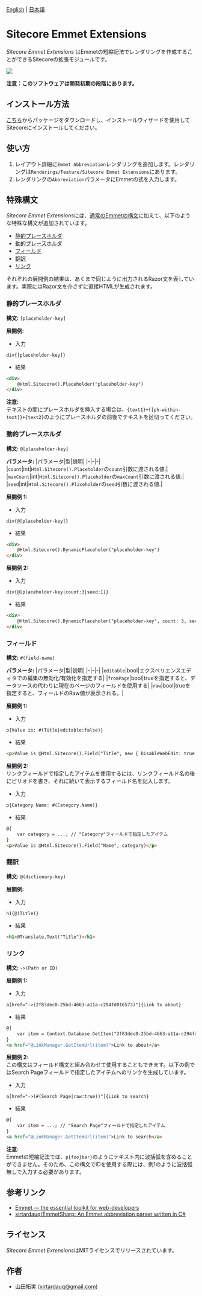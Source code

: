 ﻿[English](./README.md) | [日本語](./README.ja.md)

# Sitecore Emmet Extensions
*Sitecore Emmet Extensions* はEmmetの短縮記法でレンダリングを作成することができるSitecoreの拡張モジュールです。

![](./img/demo.gif)

**注意：このソフトウェアは開発初期の段階にあります。**

## インストール方法
[こちら](https://github.com/xirtardauq/flexible-container/releases)からパッケージをダウンロードし、インストールウィザードを使用してSitecoreにインストールしてください。

## 使い方
1. レイアウト詳細に`Emmet Abbreviation`レンダリングを追加します。レンダリングは`Renderings/Feature/Sitecore Emmet Extensions`にあります。
1. レンダリングの`Abbreviation`パラメータにEmmetの式を入力します。

## 特殊構文
*Sitecore Emmet Extensions*には、[通常のEmmetの構文](https://github.com/xirtardauq/EmmetSharp)に加えて、以下のような特殊な構文が追加されています。

- [静的プレースホルダ](#user-content-静的プレースホルダ)
- [動的プレースホルダ](#user-content-動的プレースホルダ)
- [フィールド](#user-content-フィールド)
- [翻訳](#user-content-翻訳)
- [リンク](#user-content-リンク)

それぞれの展開例の結果は、あくまで同じように出力されるRazor文を表しています。実際にはRazor文を介さずに直接HTMLが生成されます。

### 静的プレースホルダ
**構文:** `[placeholder-key]`

**展開例:**  

- 入力
```
div{[placeholder-key]}
```

- 結果
```html
<div>
    @Html.Sitecore().Placeholder("placeholder-key")
</div>
```

**注意:**  
テキストの間にプレースホルダを挿入する場合は、`{text1}+{[ph-within-text]}+{text2}`のようにプレースホルダの前後でテキストを区切ってください。

### 動的プレースホルダ
**構文:** `@[placeholder-key]`

**パラメータ:**
|パラメータ|型|説明|
|-|-|-|
|`count`|int|`Html.Sitecore().Placeholder`の`count`引数に渡される値.|
|`maxCount`|int|`Html.Sitecore().Placeholder`の`maxCount`引数に渡される値.|
|`seed`|int|`Html.Sitecore().Placeholder`の`seed`引数に渡される値.|

**展開例 1:**  
- 入力
```
div{@[placeholder-key]}
```

- 結果
```html
<div>
    @Html.Sitecore().DynamicPlaceholer("placeholder-key")
</div>
```

**展開例 2:**  
- 入力
```
div{@[placeholder-key|count:3|seed:1]}
```

- 結果
```html
<div>
    @Html.Sitecore().DynamicPlaceholer("placeholder-key", count: 3, seed: 1)
</div>
```

### フィールド
**構文:** `#(field-name)`

**パラメータ:**
|パラメータ|型|説明|
|-|-|-|
|`editable`|bool|エクスペリエンスエディタでの編集の無効化/有効化を指定する|
|`fromPage`|bool|trueを指定すると、データソースの代わりに現在のページのフィールドを使用する|
|`raw`|bool|trueを指定すると、フィールドのRaw値が表示される。|

**展開例 1:**
- 入力
```
p{Value is: #(Title|editable:false)}
```

- 結果
```html
<p>Value is @Html.Sitecore().Field("Title", new { DisableWebEdit: true })</p>
```

**展開例 2:**  
リンクフィールドで指定したアイテムを使用するには、リンクフィールド名の後にピリオドを書き、それに続いて表示するフィールド名を記入します。

- 入力
```
p{Category Name: #(Category.Name)}
```

- 結果
```html
@{
    var category = ...; // "Category"フィールドで指定したアイテム
}
<p>Value is @Html.Sitecore().Field("Name", category)</p>
```

### 翻訳
**構文:** `@(dictionary-key)`

**展開例:**
- 入力
```
h1{@(Title)}
```

- 結果
```html
<h1>@Translate.Text("Title")</h1>
```

### リンク
**構文:** `->(Path or ID)`

**展開例 1:**
- 入力
```
a[href="->(2f83dec8-25bd-4663-a11a-c294fd016573)"]{Link to about}
```

- 結果
```html
@{
    var item = Context.Database.GetItem("2f83dec8-25bd-4663-a11a-c294fd016573");
}
<a href="@LinkManager.GetItemUrl(item)">Link to about</a>
```

**展開例 2:**  
この構文はフィールド構文と組み合わせて使用することもできます。以下の例ではSearch Pageフィールドで指定したアイテムへのリンクを生成しています。

- 入力
```
a[href="->(#(Search Page|raw:true))"]{Link to search}
```

- 結果
```html
@{
    var item = ...; // "Search Page"フィールドで指定したアイテム
}
<a href="@LinkManager.GetItemUrl(item)">Link to search</a>
```

**注意:**  
Emmetの短縮記法では、`p{foo}bar}`のようにテキスト内に波括弧を含めることができません。そのため、この構文でIDを使用する際には、例1のように波括弧無しで入力する必要があります。

## 参考リンク
- [Emmet &#8212; the essential toolkit for web-developers](https://emmet.io/)
- [xirtardauq/EmmetSharp: An Emmet abbreviation parser written in C#](https://github.com/xirtardauq/EmmetSharp)

## ライセンス
*Sitecore Emmet Extensions*はMITライセンスでリリースされています。

## 作者
- 山田拓実 (xirtardauq@gmail.com)
